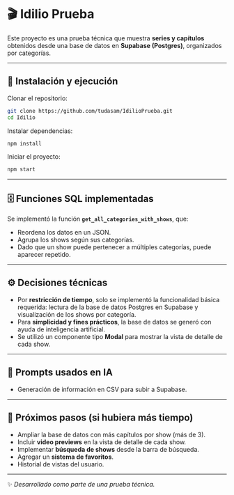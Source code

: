 # 🎬 Idilio Prueba

Este proyecto es una prueba técnica que muestra **series y capítulos** obtenidos desde una base de datos en **Supabase (Postgres)**, organizados por categorías.

---

## 🚀 Instalación y ejecución

Clonar el repositorio:

```bash
git clone https://github.com/tudasam/IdilioPrueba.git
cd Idilio
```

Instalar dependencias:

```bash
npm install
```

Iniciar el proyecto:

```bash
npm start
```

---

## 🗄️ Funciones SQL implementadas

Se implementó la función **`get_all_categories_with_shows`**, que:

- Reordena los datos en un JSON.
- Agrupa los shows según sus categorías.
- Dado que un show puede pertenecer a múltiples categorías, puede aparecer repetido.

---

## ⚙️ Decisiones técnicas

- Por **restricción de tiempo**, solo se implementó la funcionalidad básica requerida: lectura de la base de datos Postgres en Supabase y visualización de los shows por categoría.
- Para **simplicidad y fines prácticos**, la base de datos se generó con ayuda de inteligencia artificial.
- Se utilizó un componente tipo **Modal** para mostrar la vista de detalle de cada show.

---

## 🤖 Prompts usados en IA

- Generación de información en CSV para subir a Supabase.

---

## 🔮 Próximos pasos (si hubiera más tiempo)

- Ampliar la base de datos con más capítulos por show (más de 3).
- Incluir **video previews** en la vista de detalle de cada show.
- Implementar **búsqueda de shows** desde la barra de búsqueda.
- Agregar un **sistema de favoritos**.
- Historial de vistas del usuario.

---

✨ _Desarrollado como parte de una prueba técnica._
